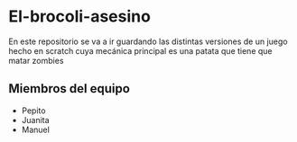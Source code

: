 # El-brocoli-asesino
En este repositorio se va a ir guardando las distintas versiones de un juego hecho en scratch cuya mecánica principal es una patata que tiene que matar zombies

## Miembros del equipo
 - Pepito
 - Juanita
 - Manuel
